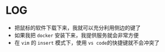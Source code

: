 # LOG
- 把鼠标的软件下载下来，我就可以充分利用侧边的键了
- 如果我把 `docker` 安装下来，我提供服务就会非常方便
- 在 `vim` 的 `insert` 模式下，使用 `vs code`的快捷键就不会冲突了